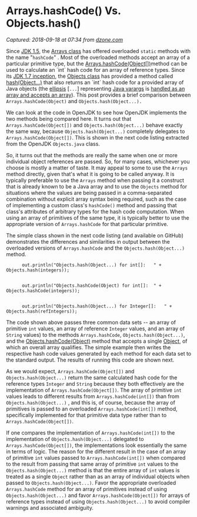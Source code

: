 # Arrays.hashCode() Vs. Objects.hash()

_Captured: 2018-09-18 at 07:34 from [dzone.com](https://dzone.com/articles/arrayshashcode-vs-objectshash?edition=397198&utm_source=Daily%20Digest&utm_medium=email&utm_campaign=Daily%20Digest%202018-09-17)_

Since [JDK 1.5](http://www.oracle.com/technetwork/java/javasebusiness/downloads/java-archive-downloads-javase5-419410.html), the [Arrays class](https://docs.oracle.com/javase/10/docs/api/java/util/Arrays.html) has offered overloaded `static` methods with the name "`hashCode`" . Most of the overloaded methods accept an array of a particular primitive type, but the [Arrays.hashCode(Object[])](https://docs.oracle.com/javase/10/docs/api/java/util/Arrays.html#hashCode\(java.lang.Object%5B%5D\))method can be used to calculate an `int` hash code for an array of reference types. Since its [JDK 1.7 inception](https://www.javaworld.com/article/2074081/core-java/jdk-7--the-new-objects-class.html), the [Objects class](https://docs.oracle.com/javase/10/docs/api/java/util/Objects.html) has provided a method called [hash(Object...)](https://docs.oracle.com/javase/10/docs/api/java/util/Objects.html#hash\(java.lang.Object...\)) that also returns an `int` hash code for a provided array of Java objects (the [ellipsis](http://www.javawithus.com/tutorial/using-ellipsis-to-accept-variable-number-of-arguments) [`...`] representing [Java varargs](https://docs.oracle.com/javase/tutorial/java/javaOO/arguments.html#varargs) is [handled as an array and accepts an array](https://docs.oracle.com/javase/8/docs/technotes/guides/language/varargs.html)). This post provides a brief comparison between `Arrays.hashCode(Object)` and `Objects.hash(Object...).`

We can look at the code in OpenJDK to see how OpenJDK implements the two methods being compared here. It turns out that `Arrays.hashCode(Object[])` and `Objects.hash(Object...)` behave exactly the same way, because `Objects.hash(Object...)` completely delegates to `Arrays.hashCode(Object[])`. This is shown in the next code listing extracted from the OpenJDK `Objects.java` class.

So, it turns out that the methods are really the same when one or more individual object references are passed. So, for many cases, whichever you choose is mostly a matter of taste. It may appeal to some to use the `Arrays` method directly, given that's what it is going to be called anyway. It is typically preferable to use the `Arrays` method when passing it a construct that is already known to be a Java array and to use the `Objects` method for situations where the values are being passed in a comma-separated combination without explicit array syntax being required, such as the case of implementing a custom class's `hashCode()` method and passing that class's attributes of arbitrary types for the hash code computation. When using an array of primitives of the same type, it is typically better to use the appropriate version of `Arrays.hashCode` for that particular primitive.

The simple class shown in the next code listing (and available on GitHub) demonstrates the differences and similarities in output between the overloaded versions of `Arrays.hashCode` and the `Objects.hash(Object...)` method.
    
    
          out.println("Objects.hash(Object...) for int[]:   " + Objects.hash(integers));  
    
    
          out.println("Objects.hashCode(Object) for int[]:  " + Objects.hashCode(integers));  
    
    
          out.println("Objects.hash(Object...) for Integer[]:   " + Objects.hash(refIntegers));  

The code shown above passes three common data sets -- an array of primitive `int` values, an array of reference `Integer` values, and an array of `String` values) to the methods `Arrays.hashCode`, `Objects.hash(Object...)`, and the [Objects.hashCode(Object)](https://docs.oracle.com/javase/10/docs/api/java/util/Objects.html#hashCode\(java.lang.Object\)) method that accepts a single [Object](https://docs.oracle.com/javase/10/docs/api/java/lang/Object.html), of which an overall array qualifies. The simple example then writes the respective hash code values generated by each method for each data set to the standard output. The results of running this code are shown next.

As we would expect, `Arrays.hashCode(Object[])` and `Objects.hash(Object...)` return the same calculated hash code for the reference types `Integer` and `String` because they both effectively are the implementation of `Arrays.hashCode(Object[])`. The array of primitive `int` values leads to different results from `Arrays.hashCode(int[])` than from `Objects.hash(Object...)` , and this is, of course, because the array of primitives is passed to an overloaded `Arrays.hashCode(int[])` method, specifically implemented for that primitive data type rather than to `Arrays.hashCode(Object[])`.

If one compares the implementation of `Arrays.hashCode(int[])` to the implementation of `Objects.hash(Object...)` delegated to `Arrays.hashCode(Object[])`, the implementations look essentially the same in terms of logic. The reason for the different result in the case of an array of primitive `int` values passed to `Arrays.hashCode(int[])` when compared to the result from passing that same array of primitive `int` values to the `Objects.hash(Object...)` method is that the entire array of `int` values is treated as a single `Object` rather than as an array of individual objects when passed to `Objects.hash(Object...)`. Favor the appropriate overloaded `Arrays.hashCode` method for an array of primitives instead of using `Objects.hash(Object...)` and favor `Arrays.hashCode(Object[])` for arrays of reference types instead of using `Objects.hash(Object...)` to avoid compiler warnings and associated ambiguity.
